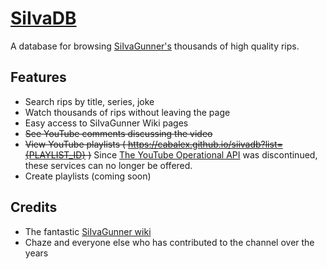 # [SiIvaDB](https://cabalex.github.io/siivadb)

A database for browsing [SiIvaGunner's](https://www.youtube.com/@SiIvaGunner) thousands of high quality rips.

## Features

- Search rips by title, series, joke
- Watch thousands of rips without leaving the page
- Easy access to SiIvaGunner Wiki pages
- ~~See YouTube comments discussing the video~~
- ~~View YouTube playlists ( https://cabalex.github.io/siivadb?list={PLAYLIST_ID} )~~ Since [The YouTube Operational API](https://yt.lemnoslife.com/) was discontinued, these services can no longer be offered.
- Create playlists (coming soon)

## Credits

- The fantastic [SiIvaGunner wiki](https://siivagunner.fandom.com/)
- Chaze and everyone else who has contributed to the channel over the years
